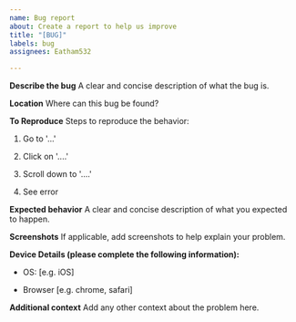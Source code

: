 ```yaml
---
name: Bug report
about: Create a report to help us improve
title: "[BUG]"
labels: bug
assignees: Eatham532

---
```


**Describe the bug**
A clear and concise description of what the bug is.

**Location**
Where can this bug be found?

**To Reproduce**
Steps to reproduce the behavior:

1. Go to '...'

2. Click on '....'

3. Scroll down to '....'

4. See error

**Expected behavior**
A clear and concise description of what you expected to happen.

**Screenshots**
If applicable, add screenshots to help explain your problem.

**Device Details (please complete the following information):**

 - OS: [e.g. iOS]

 - Browser [e.g. chrome, safari]

**Additional context**
Add any other context about the problem here.
